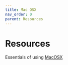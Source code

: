 ```yaml
---
title: Mac OSX
nav_order: 0
parent: Resources
---
```


# Resources
Essentials of using [MacOSX](https://education.apple.com/learning-center/T024582A)

